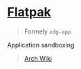 # [Flatpak](https://flatpak.org/)

> Formely `xdg-app`

Application sandboxing

> [Arch Wiki](https://wiki.archlinux.org/title/Flatpak)

